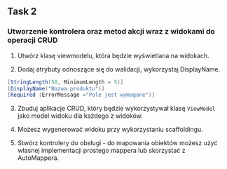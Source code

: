 ## Task 2

### Utworzenie kontrolera oraz metod akcji wraz z widokami do operacji CRUD

1. Utwórz klasę viewmodelu, która będzie wyświetlana na widokach. 

2. Dodaj atrybuty odnoszące się do walidacji, wykorzystaj DisplayName.

```cs
[StringLength(50, MinimumLength = 5)]
[DisplayName("Nazwa produktu")]
[Required (ErrorMessage ="Pole jest wymagane")]
```

3. Zbuduj aplikacje CRUD, który będzie wykorzystywał klasę `ViewModel` jako model widoku dla każdego z widoków. 

4. Możesz wygenerować widoku przy wykorzystaniu scaffoldingu.

5. Stwórz kontrolery do obsługi - do mapowania obiektów możesz użyć własnej implementacji prostego mappera lub skorzystać z AutoMappera.
